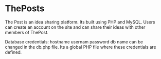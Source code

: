 # ThePosts

The Post is an idea sharing platform. Its built using PHP and MySQL. Users can create an account on the site and can share their ideas with other members of ThePost.

Database credentials: 
  hostname
  usernam
  password
  db name can be changed in the db.php file. Its a global PHP file where these credentials are defined.
